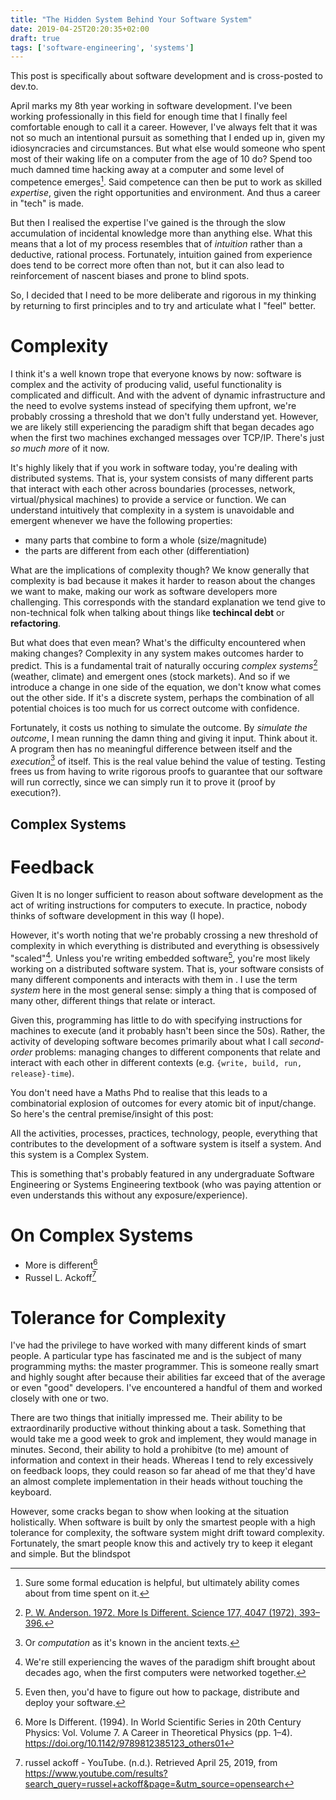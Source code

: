 ```yaml
---
title: "The Hidden System Behind Your Software System"
date: 2019-04-25T20:20:35+02:00
draft: true
tags: ['software-engineering', 'systems']
---
```


This post is specifically about software development and is cross-posted to dev.to.

April marks my 8th year working in software development. I've been working
professionally in this field for enough time that I finally feel comfortable
enough to call it a career. However, I've always felt that it was not so
much an intentional pursuit as something that I ended up in, given my
idiosyncracies and circumstances. But what else would someone who spent most of
their waking life on a computer from the age of 10 do? Spend too much damned
time hacking away at a computer and some level of competence
emerges[^education]. Said competence can then be put to work as skilled
_expertise_, given the right opportunities and environment.  And thus a career
in "tech" is made.

But then I realised the expertise I've gained is the through the slow
accumulation of incidental knowledge more than anything else. What this means
that a lot of my process resembles that of _intuition_ rather than a deductive,
rational process. Fortunately, intuition gained from experience does tend to be
correct more often than not, but it can also lead to reinforcement of nascent
biases and prone to blind spots.

So, I decided that I need to be more deliberate and rigorous in my thinking by
returning to first principles and to try and articulate what I "feel" better.

# Complexity

I think it's a well known trope that everyone knows by now: software is complex
and the activity of producing valid, useful functionality is complicated and
difficult. And with the advent of dynamic infrastructure and the need to evolve
systems instead of specifying them upfront, we're probably crossing a threshold
that we don't fully understand yet. However, we are likely still experiencing
the paradigm shift that began decades ago when the first two machines exchanged
messages over TCP/IP. There's just _so much more_ of it now.

It's highly likely that if you work in software today, you're dealing with
distributed systems. That is, your system consists of many different parts that
interact with each other across boundaries (processes, network, virtual/physical machines) 
to provide a service or function. We can understand intuitively that complexity 
in a system is unavoidable and emergent whenever we have the following
properties: 

- many parts that combine to form a whole (size/magnitude)
- the parts are different from each other (differentiation)

What are the implications of complexity though? We know generally that
complexity is bad because it makes it harder to reason about the changes we
want to make, making our work as software developers more challenging. This
corresponds with the standard explanation we tend give to non-technical
folk when talking about things like **techincal debt** or **refactoring**.

But what does that even mean? What's the difficulty encountered when making
changes? Complexity in any system makes outcomes harder to predict. This is a
fundamental trait of naturally occuring _complex systems_[^complex_systems]
(weather, climate) and emergent ones (stock markets). And so if we introduce a
change in one side of the equation, we don't know what comes out the other
side. If it's a discrete system, perhaps the combination of all potential
choices is too much for us correct outcome with confidence.

Fortunately, it costs us nothing to simulate the outcome. By _simulate the
outcome_, I mean running the damn thing and giving it input. Think about it. A
program then has no meaningful difference between itself and the
_execution_[^computation] of itself. This is the real value behind the value of
testing.  Testing frees us from having to write rigorous proofs to guarantee
that our software will run correctly, since we can simply run it to prove it
(proof by execution?).

## Complex Systems


# Feedback

Given It is no
longer sufficient to reason about software development as the act of writing
instructions for computers to execute. In practice, nobody thinks of software
development in
this way (I hope).


However, it's worth noting that
we're probably crossing a new threshold of complexity in which everything is
distributed and everything is obsessively "scaled"[^scale]. Unless you're
writing embedded software[^embedded], you're most likely working on a
distributed software system. That is, your software consists of many different components and interacts with them in . I use the term _system_ here in the most general
sense: simply a thing that is composed of many other, different things that
relate or interact.

Given this, programming has little to do with specifying instructions
for machines to execute (and it probably hasn't been since the 50s). Rather,
the activity of developing software becomes primarily about what I call
_second-order_ problems: managing changes to different components that relate and
interact with each other in different contexts (e.g. `{write, build, run, release}-time`).

You don't need have a Maths Phd to realise that this leads to a combinatorial
explosion of outcomes for every atomic bit of input/change. So here's the central 
premise/insight of this post:

All the activities, processes, practices, technology, people, everything that
contributes to the development of a software system is itself a system. And
this system is a Complex System.

This is something that's probably featured in any undergraduate Software
Engineering or Systems Engineering textbook (who was paying attention or even
understands this without any exposure/experience).

# On Complex Systems

- More is different[^anderson]
- Russel L. Ackoff[^ackoff]


# Tolerance for Complexity

I've had the privilege to have worked with many different kinds of smart
people. A particular type has fascinated me and is the subject of many
programming myths: the master programmer. This is someone really smart and
highly sought after because their abilities far exceed that of the average or
even "good" developers. I've encountered a handful of them and worked closely
with one or two.

There are two things that initially impressed me. Their ability to be
extraordinarily productive without thinking about a task. Something that
would take me a good week to grok and implement, they would manage in
minutes. Second, their ability to hold a prohibitve (to me) amount of
information and context in their heads. Whereas I tend to rely excessively on
feedback loops, they could reason so far ahead of me that they'd have an
almost complete implementation in their heads without touching the keyboard.

However, some cracks began to show when looking at the situation holistically. When
software is built by only the smartest people with a high tolerance for complexity,
the software system might drift toward complexity. Fortunately, the smart people know this
and actively try to keep it elegant and simple. But the blindspot

[^education]: Sure some formal education is helpful, but ultimately ability comes about from time spent on it.
[^smell]: http://wiki.c2.com/?CodeSmell
[^complex_systems]: [P. W. Anderson. 1972. More Is Different. Science 177, 4047 (1972), 393–396.](https://www.tkm.kit.edu/downloads/TKM1_2011_more_is_different_PWA.pdf)
[^computation]: Or _computation_ as it's known in the ancient texts.
[^scale]: We're still experiencing the waves of the paradigm shift brought about decades ago, when the first computers were networked together.
[^embedded]: Even then, you'd have to figure out how to package, distribute and deploy your software.
[^cockburn]: https://twitter.com/TotherAlistair/status/1116795119791824896
[^anderson]: More Is Different. (1994). In World Scientific Series in 20th Century Physics: Vol. Volume 7. A Career in Theoretical Physics (pp. 1–4). https://doi.org/10.1142/9789812385123_others01
[^ackoff]: russel ackoff - YouTube. (n.d.). Retrieved April 25, 2019, from https://www.youtube.com/results?search_query=russel+ackoff&page=&utm_source=opensearch
